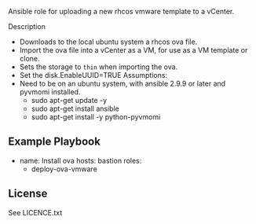 Ansible role for uploading a new rhcos vmware template to a vCenter.

Description
 - Downloads to the local ubuntu system a rhcos ova file.
 - Import the ova file into a vCenter as a VM, for use as a VM template or clone.
 - Sets the storage to `thin` when importing the ova.
 - Set the disk.EnableUUID=TRUE
Assumptions:
 - Need to be on an ubuntu system, with ansible 2.9.9 or later and pyvmomi installed.
   - sudo apt-get update -y
   - sudo apt-get install ansible
   - sudo apt-get install -y python-pyvmomi

Example Playbook
   ----------------

   - name: Install ova
     hosts: bastion
     roles:
     - deploy-ova-vmware


License
-------

See LICENCE.txt
